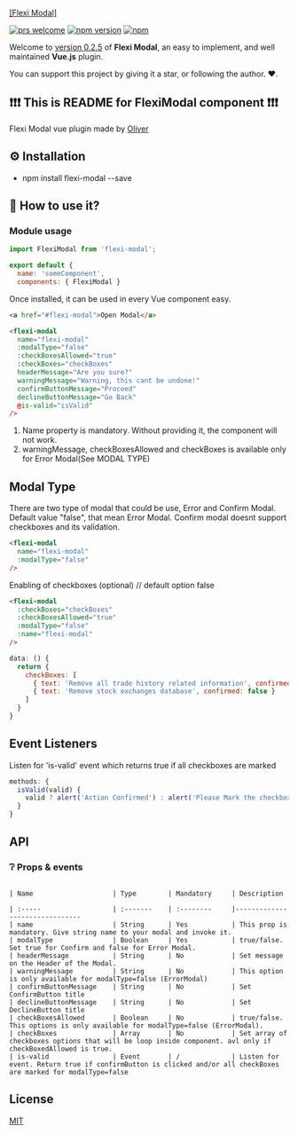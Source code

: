 [[Flexi Modal]](https://akrinum.com)

[![prs welcome](https://img.shields.io/badge/PRs-welcome-brightgreen.svg?style=flat-square)](https://github.com/SchnapsterDog/flexi-modal/pulls)
[![npm version](https://img.shields.io/bundlephobia/min/flexi-modal?style=flat-square)](https://www.npmjs.com/package/flexi-modal)
[![npm](https://img.shields.io/npm/dw/flexi-modal?style=flat-square)](https://www.npmjs.com/package/flexi-modal)


Welcome to [version 0.2.5]() of **Flexi Modal**, an easy to implement, and well maintained **Vue.js** plugin.

You can support this project by giving it a star, or following the author. :heart:.

## :exclamation::exclamation::exclamation: This is README for FlexiModal component :exclamation::exclamation::exclamation:

Flexi Modal vue plugin made by [Oliver](https://akrinum.com)

## ⚙ Installation

- npm install flexi-modal --save

## 🤔 How to use it? 

### Module usage 

```js
import FlexiModal from 'flexi-modal';

export default {
  name: 'someComponent',
  components: { FlexiModal }
```

Once installed, it can be used in every Vue component easy.

```html
<a href="#flexi-modal">Open Modal</a>

<flexi-modal 
  name="flexi-modal"
  :modalType="false"
  :checkBoxesAllowed="true"
  :checkBoxes="checkBoxes"
  headerMessage="Are you sure?"
  warningMessage="Warning, this cant be undone!"
  confirmButtonMessage="Proceed"
  declineButtonMessage="Go Back"
  @is-valid="isValid"
/>

```

1. Name property is mandatory. Without providing it, the component will not work.
2. warningMessage, checkBoxesAllowed and checkBoxes is available only for Error Modal(See MODAL TYPE)

## Modal Type
There are two type of modal that could be use, Error and Confirm Modal.
Default value "false", that mean Error Modal. Confirm modal doesnt 
support checkboxes and its validation. 

```html
<flexi-modal 
  name="flexi-modal"
  :modalType="false"
/>
```

Enabling of checkboxes (optional) // default option false

```html
<flexi-modal 
  :checkBoxes="checkBoxes"
  :checkBoxesAllowed="true"
  :modalType="false"
  :name="flexi-modal"
/>
```

```js
data: () { 
  return {
    checkBoxes: [ 
      { text: 'Remove all trade history related information', confirmed: false },
      { text: 'Remove stock exchanges database', confirmed: false }
    ]  
  }
}
```

## Event Listeners 

Listen for 'is-valid' event which returns true if all checkboxes are marked

```js
methods: {
  isValid(valid) {
    valid ? alert('Action Confirmed') : alert('Please Mark the checkboxes in order to proceed the request');
  }
}
```

## API

### ❔ Props & events

```

| Name                    | Type        | Mandatory     | Description 

| :-----                  | :-------    | :--------     |------------------------------- 
| name                    | String      | Yes           | This prop is mandatory. Give string name to your modal and invoke it.
| modalType               | Boolean     | Yes           | true/false. Set true for Confirm and false for Error Modal.
| headerMessage           | String      | No            | Set message on the Header of the Modal.
| warningMessage          | String      | No            | This option is only available for modalType=false (ErrorModal)
| confirmButtonMessage    | String      | No            | Set ConfirmButton title        
| declineButtonMessage    | String      | No            | Set DeclineButton title
| checkBoxesAllowed       | Boolean     | No            | true/false. This options is only available for modalType=false (ErrorModal).
| checkBoxes              | Array       | No            | Set array of checkboxes options that will be loop inside component. avl only if checkBoxedAllowed is true.
| is-valid                | Event       | /             | Listen for event. Return true if confirmButton is clicked and/or all checkBoxes are marked for modalType=false
```

## License

[MIT](http://opensource.org/licenses/MIT)